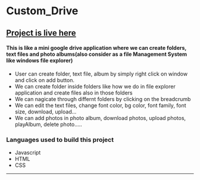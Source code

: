# Custom_Drive

## [Project is live here](https://custom-drive.netlify.app/)


#### This is like a mini google drive application where we can create folders, text files and photo albums(also consider as a file Management System like windows file explorer)
* User can create folder, text file, album by simply right click on window and click on add button. 
* We can create folder inside folders like how we do in file explorer application and create files also in those folders
* We can nagicate through differnt folders by clicking on the breadcrumb
* We can edit the text files, change font color, bg color, font family, font size, download, upload...
* We can add photos in photo album, download photos, upload photos, playAlbum, delete photo.....



### Languages used to build this project
* Javascript
* HTML
* CSS

 ---------------------------
 
 
